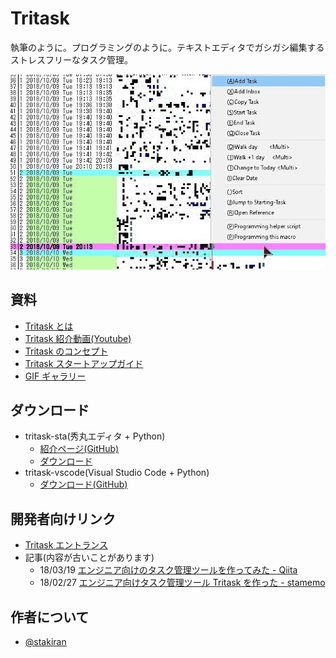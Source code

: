 # Tritask
執筆のように。プログラミングのように。テキストエディタでガシガシ編集するストレスフリーなタスク管理。

![tritask_menu.jpg](tritask_menu.jpg)

## 資料
- [Tritask とは](overview.md)
- [Tritask 紹介動画(Youtube)](https://www.youtube.com/watch?v=YwrIr6WNJK0)
- [Tritask のコンセプト](concept.md)
- [Tritask スタートアップガイド](startup_guide.md)
- [GIF ギャラリー](gifs.md)

## ダウンロード
- tritask-sta(秀丸エディタ + Python)
  - [紹介ページ(GitHub)](https://github.com/tritask/tritask-sta)
  - [ダウンロード](https://tritask.github.io/tritask-sta-bin/)
- tritask-vscode(Visual Studio Code + Python)
  - [ダウンロード(GitHub)](https://github.com/tritask/tritask-vscode)

## 開発者向けリンク
- [Tritask エントランス](https://github.com/tritask/tritask)
- 記事(内容が古いことがあります)
  - 18/03/19 [エンジニア向けのタスク管理ツールを作ってみた - Qiita](https://qiita.com/sta/items/2b1248869078ac8032d6)
  - 18/02/27 [エンジニア向けタスク管理ツール Tritask を作った - stamemo](http://stakiran.hatenablog.com/entry/2018/02/27/185034)

## 作者について
- [@stakiran](https://stakiran.github.io/stakiran/)
